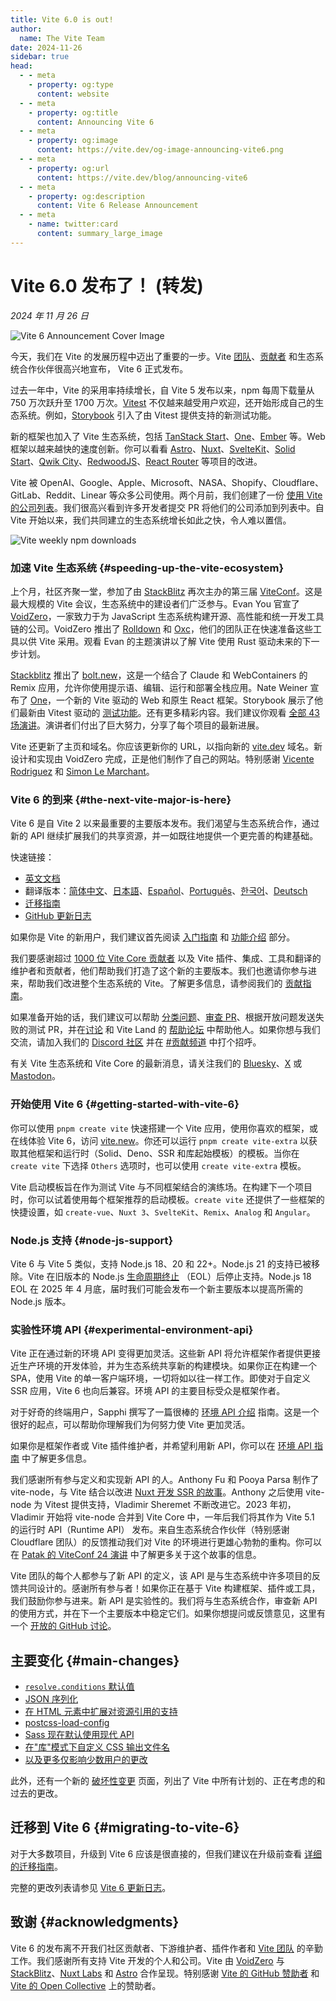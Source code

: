 ```yaml
---
title: Vite 6.0 is out!
author:
  name: The Vite Team
date: 2024-11-26
sidebar: true
head:
  - - meta
    - property: og:type
      content: website
  - - meta
    - property: og:title
      content: Announcing Vite 6
  - - meta
    - property: og:image
      content: https://vite.dev/og-image-announcing-vite6.png
  - - meta
    - property: og:url
      content: https://vite.dev/blog/announcing-vite6
  - - meta
    - property: og:description
      content: Vite 6 Release Announcement
  - - meta
    - name: twitter:card
      content: summary_large_image
---
```


# Vite 6.0 发布了！ (转发)

_2024 年 11 月 26 日_

![Vite 6 Announcement Cover Image](https://cn.vitejs.dev/og-image-announcing-vite6.png)

今天，我们在 Vite 的发展历程中迈出了重要的一步。Vite [团队](/team)、[贡献者](https://github.com/vitejs/vite/graphs/contributors) 和生态系统合作伙伴很高兴地宣布， Vite 6 正式发布。

过去一年中，Vite 的采用率持续增长，自 Vite 5 发布以来，npm 每周下载量从 750 万次跃升至 1700 万次。[Vitest](https://vitest.dev) 不仅越来越受用户欢迎，还开始形成自己的生态系统。例如，[Storybook](https://storybook.js.org) 引入了由 Vitest 提供支持的新测试功能。

新的框架也加入了 Vite 生态系统，包括 [TanStack Start](https://tanstack.com/start)、[One](https://onestack.dev/)、[Ember](https://emberjs.com/) 等。Web 框架以越来越快的速度创新。你可以看看 [Astro](https://astro.build/)、[Nuxt](https://nuxt.com/)、[SvelteKit](https://kit.svelte.dev/)、[Solid Start](https://www.solidjs.com/blog/introducing-solidstart)、[Qwik City](https://qwik.builder.io/qwikcity/overview)、[RedwoodJS](https://redwoodjs.com/)、[React Router](https://reactrouter.com/) 等项目的改进。

Vite 被 OpenAI、Google、Apple、Microsoft、NASA、Shopify、Cloudflare、GitLab、Reddit、Linear 等众多公司使用。两个月前，我们创建了一份 [使用 Vite 的公司列表](https://github.com/vitejs/companies-using-vite)。我们很高兴看到许多开发者提交 PR 将他们的公司添加到列表中。自 Vite 开始以来，我们共同建立的生态系统增长如此之快，令人难以置信。

![Vite weekly npm downloads](https://cn.vitejs.dev/vite6-npm-weekly-downloads.png)

### 加速 Vite 生态系统 {#speeding-up-the-vite-ecosystem}

上个月，社区齐聚一堂，参加了由 [StackBlitz](https://stackblitz.com) 再次主办的第三届 [ViteConf](https://viteconf.org/24/replay)。这是最大规模的 Vite 会议，生态系统中的建设者们广泛参与。Evan You 官宣了 [VoidZero](https://staging.voidzero.dev/posts/announcing-voidzero-inc)，一家致力于为 JavaScript 生态系统构建开源、高性能和统一开发工具链的公司。VoidZero 推出了 [Rolldown](https://rolldown.rs) 和 [Oxc](https://oxc.rs)，他们的团队正在快速准备这些工具以供 Vite 采用。观看 Evan 的主题演讲以了解 Vite 使用 Rust 驱动未来的下一步计划。

<YouTubeVideo videoId="EKvvptbTx6k?si=EZ-rFJn4pDW3tUvp" />

[Stackblitz](https://stackblitz.com) 推出了 [bolt.new](https://bolt.new)，这是一个结合了 Claude 和 WebContainers 的 Remix 应用，允许你使用提示语、编辑、运行和部署全栈应用。Nate Weiner 宣布了 [One](https://onestack.dev/)，一个新的 Vite 驱动的 Web 和原生 React 框架。Storybook 展示了他们最新由 Vitest 驱动的 [测试功能](https://youtu.be/8t5wxrFpCQY?si=PYZoWKf-45goQYDt)。还有更多精彩内容。我们建议你观看 [全部 43 场演讲](https://www.youtube.com/playlist?list=PLqGQbXn_GDmnObDzgjUF4Krsfl6OUKxtp)。演讲者们付出了巨大努力，分享了每个项目的最新进展。

Vite 还更新了主页和域名。你应该更新你的 URL，以指向新的 [vite.dev](https://vite.dev) 域名。新设计和实现由 VoidZero 完成，正是他们制作了自己的网站。特别感谢 [Vicente Rodriguez](https://bento.me/rmoon) 和 [Simon Le Marchant](https://marchantweb.com/)。

### Vite 6 的到来 {#the-next-vite-major-is-here}

Vite 6 是自 Vite 2 以来最重要的主要版本发布。我们渴望与生态系统合作，通过新的 API 继续扩展我们的共享资源，并一如既往地提供一个更完善的构建基础。

快速链接：

- [英文文档](https://vite.dev)
- 翻译版本：[简体中文](/)、[日本語](https://ja.vite.dev/)、[Español](https://es.vite.dev/)、[Português](https://pt.vite.dev/)、[한국어](https://ko.vite.dev/)、[Deutsch](https://de.vite.dev/)
- [迁移指南](/guide/migration)
- [GitHub 更新日志](https://github.com/vitejs/vite/blob/main/packages/vite/CHANGELOG.md#600-2024-11-26)

如果你是 Vite 的新用户，我们建议首先阅读 [入门指南](/guide/) 和 [功能介绍](/guide/features) 部分。

我们要感谢超过 [1000 位 Vite Core 贡献者](https://github.com/vitejs/vite/graphs/contributors) 以及 Vite 插件、集成、工具和翻译的维护者和贡献者，他们帮助我们打造了这个新的主要版本。我们也邀请你参与进来，帮助我们改进整个生态系统的 Vite。了解更多信息，请参阅我们的 [贡献指南](https://github.com/vitejs/vite/blob/main/CONTRIBUTING.md)。

如果准备开始的话，我们建议可以帮助 [分类问题](https://github.com/vitejs/vite/issues)、[审查 PR](https://github.com/vitejs/vite/pulls)、根据开放问题发送失败的测试 PR，并在[讨论](https://github.com/vitejs/vite/discussions) 和 Vite Land 的 [帮助论坛](https://discord.com/channels/804011606160703521/1019670660856942652) 中帮助他人。如果你想与我们交流，请加入我们的 [Discord 社区](http://chat.vite.dev/) 并在 [#贡献频道](https://discord.com/channels/804011606160703521/804439875226173480) 中打个招呼。

有关 Vite 生态系统和 Vite Core 的最新消息，请关注我们的 [Bluesky](https://bsky.app/profile/vite.dev)、[X](https://twitter.com/vite_js) 或 [Mastodon](https://webtoo.ls/@vite)。

### 开始使用 Vite 6 {#getting-started-with-vite-6}

你可以使用 `pnpm create vite` 快速搭建一个 Vite 应用，使用你喜欢的框架，或在线体验 Vite 6，访问 [vite.new](https://vite.new)。你还可以运行 `pnpm create vite-extra` 以获取其他框架和运行时（Solid、Deno、SSR 和库起始模板）的模板。当你在 `create vite` 下选择 `Others` 选项时，也可以使用 `create vite-extra` 模板。

Vite 启动模板旨在作为测试 Vite 与不同框架结合的演练场。在构建下一个项目时，你可以试着使用每个框架推荐的启动模板。`create vite` 还提供了一些框架的快捷设置，如 `create-vue`、`Nuxt 3`、`SvelteKit`、`Remix`、`Analog` 和 `Angular`。

### Node.js 支持 {#node-js-support}

Vite 6 与 Vite 5 类似，支持 Node.js 18、20 和 22+。Node.js 21 的支持已被移除。Vite 在旧版本的 Node.js [生命周期终止](https://endoflife.date/nodejs) （EOL）后停止支持。Node.js 18 EOL 在 2025 年 4 月底，届时我们可能会发布一个新主要版本以提高所需的 Node.js 版本。

### 实验性环境 API {#experimental-environment-api}

Vite 正在通过新的环境 API 变得更加灵活。这些新 API 将允许框架作者提供更接近生产环境的开发体验，并为生态系统共享新的构建模块。如果你正在构建一个 SPA，使用 Vite 的单一客户端环境，一切将如以往一样工作。即使对于自定义 SSR 应用，Vite 6 也向后兼容。环境 API 的主要目标受众是框架作者。

对于好奇的终端用户，Sapphi 撰写了一篇很棒的 [环境 API 介绍](https://green.sapphi.red/blog/increasing-vites-potential-with-the-environment-api) 指南。这是一个很好的起点，可以帮助你理解我们为何努力使 Vite 更加灵活。

如果你是框架作者或 Vite 插件维护者，并希望利用新 API，你可以在 [环境 API 指南](https://main.vite.dev/guide/api-environment) 中了解更多信息。

我们感谢所有参与定义和实现新 API 的人。Anthony Fu 和 Pooya Parsa 制作了 vite-node，与 Vite 结合以改进 [Nuxt 开发 SSR 的故事](https://antfu.me/posts/dev-ssr-on-nuxt)。Anthony 之后使用 vite-node 为 Vitest 提供支持，Vladimir Sheremet 不断改进它。2023 年初，Vladimir 开始将 vite-node 合并到 Vite Core 中，一年后我们将其作为 Vite 5.1 的运行时 API（Runtime API） 发布。来自生态系统合作伙伴（特别感谢 Cloudflare 团队）的反馈推动我们对 Vite 的环境进行更雄心勃勃的重构。你可以在 [Patak 的 ViteConf 24 演讲](https://www.youtube.com/watch?v=WImor3HDyqU?si=EZ-rFJn4pDW3tUvp) 中了解更多关于这个故事的信息。

Vite 团队的每个人都参与了新 API 的定义，该 API 是与生态系统中许多项目的反馈共同设计的。感谢所有参与者！如果你正在基于 Vite 构建框架、插件或工具，我们鼓励你参与进来。新 API 是实验性的。我们将与生态系统合作，审查新 API 的使用方式，并在下一个主要版本中稳定它们。如果你想提问或反馈意见，这里有一个 [开放的 GitHub 讨论](https://github.com/vitejs/vite/discussions/16358)。

## 主要变化 {#main-changes}

- [`resolve.conditions` 默认值](/guide/migration#default-value-for-resolve-conditions)
- [JSON 序列化](/guide/migration#json-stringify)
- [在 HTML 元素中扩展对资源引用的支持](/guide/migration#extended-support-of-asset-references-in-html-elements)
- [postcss-load-config](/guide/migration#postcss-load-config)
- [Sass 现在默认使用现代 API](/guide/migration#sass-now-uses-modern-api-by-default)
- [在"库"模式下自定义 CSS 输出文件名](/guide/migration#customize-css-output-file-name-in-library-mode)
- [以及更多仅影响少数用户的更改](/guide/migration#advanced)

此外，还有一个新的 [破坏性变更](/changes/) 页面，列出了 Vite 中所有计划的、正在考虑的和过去的更改。

## 迁移到 Vite 6 {#migrating-to-vite-6}

对于大多数项目，升级到 Vite 6 应该是很直接的，但我们建议在升级前查看 [详细的迁移指南](/guide/migration)。

完整的更改列表请参见 [Vite 6 更新日志](https://github.com/vitejs/vite/blob/main/packages/vite/CHANGELOG.md#500-2024-11-26)。

## 致谢 {#acknowledgments}

Vite 6 的发布离不开我们社区贡献者、下游维护者、插件作者和 [Vite 团队](/team) 的辛勤工作。我们感谢所有支持 Vite 开发的个人和公司。Vite 由 [VoidZero](https://voidzero.dev) 与 [StackBlitz](https://stackblitz.com/)、[Nuxt Labs](https://nuxtlabs.com/) 和 [Astro](https://astro.build) 合作呈现。特别感谢 [Vite 的 GitHub 赞助者](https://github.com/sponsors/vitejs) 和 [Vite 的 Open Collective](https://opencollective.com/vite) 上的赞助者。
